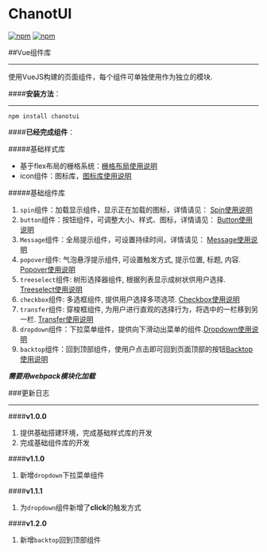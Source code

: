 # ChanotUI

[![npm](https://travis-ci.org/5606595/ChanotUI.svg?branch=master)]() [![npm](https://img.shields.io/badge/npm-v1.0.0-blue.svg)]()

##Vue组件库

----------

使用VueJS构建的页面组件，每个组件可单独使用作为独立的模块.

####**安装方法**：

--------

    npm install chanotui

####**已经完成组件**：

#####基础样式库

 - 基于flex布局的栅格系统：[栅格布局使用说明](https://github.com/5606595/ChanotUI/tree/master/components/grid)
 -  icon组件：图标库，[图标库使用说明](https://github.com/5606595/ChanotUI/tree/master/components/icon)


#####基础组件库

 1. `spin`组件：加载显示组件，显示正在加载的图标，详情请见： [Spin使用说明](https://github.com/5606595/ChanotUI/tree/master/components/spin)
 2. `button`组件：按钮组件，可调整大小、样式、图标，详情请见： [Button使用说明](https://github.com/5606595/ChanotUI/tree/master/components/button)
 3. `Message`组件：全局提示组件，可设置持续时间，详情请见： [Message使用说明](https://github.com/5606595/ChanotUI/tree/master/components/message)
 4. `popover`组件: 气泡悬浮提示组件, 可设置触发方式, 提示位置, 标题, 内容.  [Popover使用说明](https://github.com/5606595/ChanotUI/tree/master/components/popover)
 5. `treeselect`组件: 树形选择器组件,  根据列表显示成树状供用户选择.  [Treeselect使用说明](https://github.com/5606595/ChanotUI/tree/master/components/treeselect)
 6. `checkbox`组件: 多选框组件, 提供用户选择多项选项. [Checkbox使用说明](https://github.com/5606595/ChanotUI/tree/master/components/checkbox)
 7. `transfer`组件: 穿梭框组件,  为用户进行直观的选择行为，将选中的一栏移到另一栏. [Transfer使用说明](https://github.com/5606595/ChanotUI/tree/master/components/transfer)
 8. `dropdown`组件：下拉菜单组件，提供向下滑动出菜单的组件.[Dropdown使用说明](https://github.com/5606595/ChanotUI/tree/master/components/dropdown)
 9. `backtop`组件：回到顶部组件，使用户点击即可回到页面顶部的按钮[Backtop使用说明](https://github.com/5606595/ChanotUI/tree/master/components/backtop)

***需要用webpack模块化加载***

###更新日志

---

####**v1.0.0**

 1. 提供基础搭建环境，完成基础样式库的开发
 2. 完成基础组件库的开发

####**v1.1.0**

1. 新增`dropdown`下拉菜单组件

####**v1.1.1**

1. 为`dropdown`组件新增了**click**的触发方式

####**v1.2.0**

1.  新增`backtop`回到顶部组件